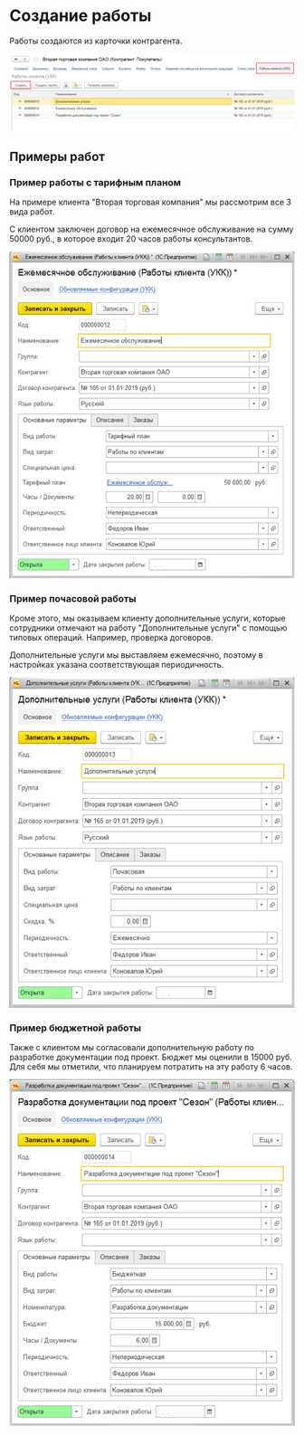 # Создание работы

Работы создаются из карточки контрагента.

![](../.gitbook/assets/image%20%2866%29.png)

## Примеры работ

### Пример работы с тарифным планом

На примере клиента "Вторая торговая компания" мы рассмотрим все 3 вида работ.

С клиентом заключен договор на ежемесячное обслуживание на сумму 50000 руб., в которое входит 20 часов работы консультантов.

![](../.gitbook/assets/image%20%2824%29.png)

### Пример почасовой работы

Кроме этого, мы оказываем клиенту дополнительные услуги, которые сотрудники отмечают на работу "Дополнительные услуги" с помощью типовых операций. Например, проверка договоров.

Дополнительные услуги мы выставляем ежемесячно, поэтому в настройках указана соответствующая периодичность.

![](../.gitbook/assets/image%20%2847%29.png)

### Пример бюджетной работы

Также с клиентом мы согласовали дополнительную работу по разработке документации под проект. Бюджет мы оценили в 15000 руб. Для себя мы отметили, что планируем потратить на эту работу 6 часов.

![](../.gitbook/assets/image%20%2828%29.png)

